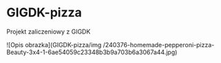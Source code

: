 # GIGDK-pizza
Projekt zaliczeniowy z GIGDK

![Opis obrazka](GIGDK-pizza/img
/240376-homemade-pepperoni-pizza-Beauty-3x4-1-6ae54059c23348b3b9a703b6a3067a44.jpg)

